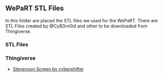 ## WePaRT STL Files
In this folder are placed the STL files we used for the WePaRT. There are STL Files created by @CyB3rn0id and other to be downloaded from Thingiverse.

### STL Files

### Thingiverse
- [Stevenson Screen by cybershifter](https://www.thingiverse.com/thing:4529099/files)
